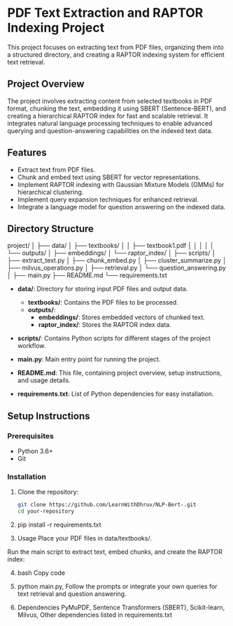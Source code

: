 # PDF Text Extraction and RAPTOR Indexing Project

This project focuses on extracting text from PDF files, organizing them into a structured directory, and creating a RAPTOR indexing system for efficient text retrieval.

## Project Overview

The project involves extracting content from selected textbooks in PDF format, chunking the text, embedding it using SBERT (Sentence-BERT), and creating a hierarchical RAPTOR index for fast and scalable retrieval. It integrates natural language processing techniques to enable advanced querying and question-answering capabilities on the indexed text data.

## Features

- Extract text from PDF files.
- Chunk and embed text using SBERT for vector representations.
- Implement RAPTOR indexing with Gaussian Mixture Models (GMMs) for hierarchical clustering.
- Implement query expansion techniques for enhanced retrieval.
- Integrate a language model for question answering on the indexed data.

## Directory Structure

project/
│
├── data/
│ ├── textbooks/
│ │ ├── textbook1.pdf
│ │
│ │ 
│ └── outputs/
│ ├── embeddings/
│ └── raptor_index/
│
├── scripts/
│ ├── extract_text.py
│ ├── chunk_embed.py
│ ├── cluster_summarize.py
│ ├── milvus_operations.py
│ ├── retrieval.py
│ └── question_answering.py
│
├── main.py
├── README.md
└── requirements.txt

- **data/**: Directory for storing input PDF files and output data.
  - **textbooks/**: Contains the PDF files to be processed.
  - **outputs/**:
    - **embeddings/**: Stores embedded vectors of chunked text.
    - **raptor_index/**: Stores the RAPTOR index data.

- **scripts/**: Contains Python scripts for different stages of the project workflow.
- **main.py**: Main entry point for running the project.
- **README.md**: This file, containing project overview, setup instructions, and usage details.
- **requirements.txt**: List of Python dependencies for easy installation.

## Setup Instructions

### Prerequisites

- Python 3.6+
- Git

### Installation

1. Clone the repository:

   ```bash
   git clone https://github.com/LearnWithDhruv/NLP-Bert-.git
   cd your-repository
   
2. pip install -r requirements.txt
3. Usage
Place your PDF files in data/textbooks/.

Run the main script to extract text, embed chunks, and create the RAPTOR index:

4. bash
Copy code
5. python main.py,
Follow the prompts or integrate your own queries for text retrieval and question answering.

6. Dependencies
PyMuPDF,
Sentence Transformers (SBERT),
Scikit-learn,
Milvus,
Other dependencies listed in requirements.txt
